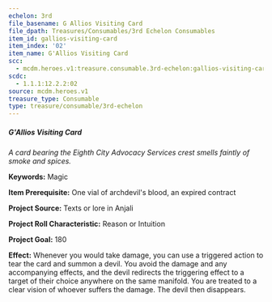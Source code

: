 ```yaml
---
echelon: 3rd
file_basename: G Allios Visiting Card
file_dpath: Treasures/Consumables/3rd Echelon Consumables
item_id: gallios-visiting-card
item_index: '02'
item_name: G'Allios Visiting Card
scc:
  - mcdm.heroes.v1:treasure.consumable.3rd-echelon:gallios-visiting-card
scdc:
  - 1.1.1:12.2.2:02
source: mcdm.heroes.v1
treasure_type: Consumable
type: treasure/consumable/3rd-echelon
---
```


##### G'Allios Visiting Card

*A card bearing the Eighth City Advocacy Services crest smells faintly of smoke and spices.*

**Keywords:** Magic

**Item Prerequisite:** One vial of archdevil's blood, an expired contract

**Project Source:** Texts or lore in Anjali

**Project Roll Characteristic:** Reason or Intuition

**Project Goal:** 180

**Effect:** Whenever you would take damage, you can use a triggered action to tear the card and summon a devil. You avoid the damage and any accompanying effects, and the devil redirects the triggering effect to a target of their choice anywhere on the same manifold. You are treated to a clear vision of whoever suffers the damage. The devil then disappears.
